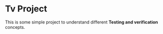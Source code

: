 # Tv Project
This is some simple project to understand different **Testing and verification** concepts.
